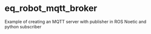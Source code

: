 # eq_robot_mqtt_broker
Example of creating an MQTT server with publisher in ROS Noetic and python subscriber
